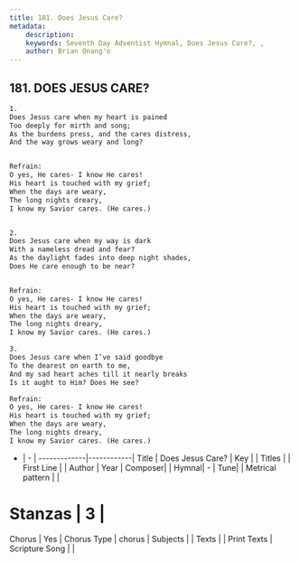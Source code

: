 ```yaml
---
title: 181. Does Jesus Care?
metadata:
    description: 
    keywords: Seventh Day Adventist Hymnal, Does Jesus Care?, , 
    author: Brian Onang'o
---
```



## 181. DOES JESUS CARE?

```txt
1.
Does Jesus care when my heart is pained
Too deeply for mirth and song;
As the burdens press, and the cares distress,
And the way grows weary and long?


Refrain:
O yes, He cares- I know He cares!
His heart is touched with my grief;
When the days are weary,
The long nights dreary,
I know my Savior cares. (He cares.)


2.
Does Jesus care when my way is dark
With a nameless dread and fear?
As the daylight fades into deep night shades,
Does He care enough to be near?


Refrain:
O yes, He cares- I know He cares!
His heart is touched with my grief;
When the days are weary,
The long nights dreary,
I know my Savior cares. (He cares.)

3.
Does Jesus care when I’ve said goodbye
To the dearest on earth to me,
And my sad heart aches till it nearly breaks ­
Is it aught to Him? Does He see?

Refrain:
O yes, He cares- I know He cares!
His heart is touched with my grief;
When the days are weary,
The long nights dreary,
I know my Savior cares. (He cares.)

```

- |   -  |
-------------|------------|
Title | Does Jesus Care? |
Key |  |
Titles |  |
First Line |  |
Author | 
Year | 
Composer|  |
Hymnal|  - |
Tune|  |
Metrical pattern | |
# Stanzas | 3 |
Chorus | Yes |
Chorus Type | chorus |
Subjects |  |
Texts |  |
Print Texts | 
Scripture Song |  |
  
